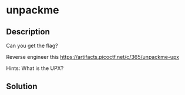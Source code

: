 # unpackme
## Description 
Can you get the flag? 

Reverse engineer this https://artifacts.picoctf.net/c/365/unpackme-upx

Hints: What is the UPX? 
## Solution 
